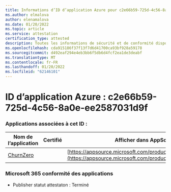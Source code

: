 ```yaml
---
title: Informations d’ID d’application Azure pour c2e66b59-725d-4c56-8a0e-ee2587031d9f
ms.author: elmalova
author: elenamalova
ms.date: 01/20/2022
ms.topic: article
ms.service: attestation
certification_type: attested
description: Toutes les informations de sécurité et de conformité disponibles pour c2e66b59-725d-4c56-8a0e-ee2587031d9f.
ms.openlocfilehash: cda915186f37f13f7d6d41700ca93bf928a59178
ms.sourcegitcommit: d492eaf294e4eb3bb6f5db6d4fcf2ea1de3deabf
ms.translationtype: MT
ms.contentlocale: fr-FR
ms.lasthandoff: 01/20/2022
ms.locfileid: "62146101"
---
```

# <a name="azure-app-id-c2e66b59-725d-4c56-8a0e-ee2587031d9f"></a>ID d’application Azure : c2e66b59-725d-4c56-8a0e-ee2587031d9f


### <a name="apps-associated-with-this-id"></a>Applications associées à cet ID :
| **Nom de l’application** | **Certifié** | **Afficher dans AppSource** |
|--------------|---------------|-----------------------|
| [ChurnZero](https://docs.microsoft.com/microsoft-365-app-certification/forward/WA200002581) |  | [https://appsource.microsoft.com/product/office/WA200002581](https://appsource.microsoft.com/product/office/WA200002581) |

### <a name="microsoft-365-app-compliance-status"></a>Microsoft 365 conformité des applications
- Publisher statut attestaton : Terminé
